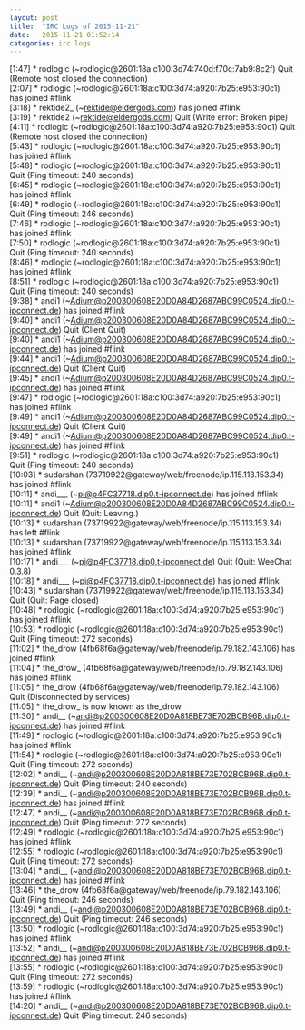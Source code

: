 ```yaml
---
layout: post
title:  "IRC Logs of 2015-11-21"
date:   2015-11-21 01:52:14
categories: irc logs
---
```

<span class="irc-date">[1:47]</span> <span class="irc-navy">* rodlogic (~rodlogic@2601:18a:c100:3d74:740d:f70c:7ab9:8c2f) Quit (Remote host closed the connection)</span><br />
<span class="irc-date">[2:07]</span> <span class="irc-green">* rodlogic (~rodlogic@2601:18a:c100:3d74:a920:7b25:e953:90c1) has joined #flink</span><br />
<span class="irc-date">[3:18]</span> <span class="irc-green">* rektide2_ (~rektide@eldergods.com) has joined #flink</span><br />
<span class="irc-date">[3:19]</span> <span class="irc-navy">* rektide2 (~rektide@eldergods.com) Quit (Write error: Broken pipe)</span><br />
<span class="irc-date">[4:11]</span> <span class="irc-navy">* rodlogic (~rodlogic@2601:18a:c100:3d74:a920:7b25:e953:90c1) Quit (Remote host closed the connection)</span><br />
<span class="irc-date">[5:43]</span> <span class="irc-green">* rodlogic (~rodlogic@2601:18a:c100:3d74:a920:7b25:e953:90c1) has joined #flink</span><br />
<span class="irc-date">[5:48]</span> <span class="irc-navy">* rodlogic (~rodlogic@2601:18a:c100:3d74:a920:7b25:e953:90c1) Quit (Ping timeout: 240 seconds)</span><br />
<span class="irc-date">[6:45]</span> <span class="irc-green">* rodlogic (~rodlogic@2601:18a:c100:3d74:a920:7b25:e953:90c1) has joined #flink</span><br />
<span class="irc-date">[6:49]</span> <span class="irc-navy">* rodlogic (~rodlogic@2601:18a:c100:3d74:a920:7b25:e953:90c1) Quit (Ping timeout: 246 seconds)</span><br />
<span class="irc-date">[7:46]</span> <span class="irc-green">* rodlogic (~rodlogic@2601:18a:c100:3d74:a920:7b25:e953:90c1) has joined #flink</span><br />
<span class="irc-date">[7:50]</span> <span class="irc-navy">* rodlogic (~rodlogic@2601:18a:c100:3d74:a920:7b25:e953:90c1) Quit (Ping timeout: 240 seconds)</span><br />
<span class="irc-date">[8:46]</span> <span class="irc-green">* rodlogic (~rodlogic@2601:18a:c100:3d74:a920:7b25:e953:90c1) has joined #flink</span><br />
<span class="irc-date">[8:51]</span> <span class="irc-navy">* rodlogic (~rodlogic@2601:18a:c100:3d74:a920:7b25:e953:90c1) Quit (Ping timeout: 240 seconds)</span><br />
<span class="irc-date">[9:38]</span> <span class="irc-green">* andi1 (~Adium@p200300608E20D0A84D2687ABC99C0524.dip0.t-ipconnect.de) has joined #flink</span><br />
<span class="irc-date">[9:40]</span> <span class="irc-navy">* andi1 (~Adium@p200300608E20D0A84D2687ABC99C0524.dip0.t-ipconnect.de) Quit (Client Quit)</span><br />
<span class="irc-date">[9:40]</span> <span class="irc-green">* andi1 (~Adium@p200300608E20D0A84D2687ABC99C0524.dip0.t-ipconnect.de) has joined #flink</span><br />
<span class="irc-date">[9:44]</span> <span class="irc-navy">* andi1 (~Adium@p200300608E20D0A84D2687ABC99C0524.dip0.t-ipconnect.de) Quit (Client Quit)</span><br />
<span class="irc-date">[9:45]</span> <span class="irc-green">* andi1 (~Adium@p200300608E20D0A84D2687ABC99C0524.dip0.t-ipconnect.de) has joined #flink</span><br />
<span class="irc-date">[9:47]</span> <span class="irc-green">* rodlogic (~rodlogic@2601:18a:c100:3d74:a920:7b25:e953:90c1) has joined #flink</span><br />
<span class="irc-date">[9:49]</span> <span class="irc-navy">* andi1 (~Adium@p200300608E20D0A84D2687ABC99C0524.dip0.t-ipconnect.de) Quit (Client Quit)</span><br />
<span class="irc-date">[9:49]</span> <span class="irc-green">* andi1 (~Adium@p200300608E20D0A84D2687ABC99C0524.dip0.t-ipconnect.de) has joined #flink</span><br />
<span class="irc-date">[9:51]</span> <span class="irc-navy">* rodlogic (~rodlogic@2601:18a:c100:3d74:a920:7b25:e953:90c1) Quit (Ping timeout: 240 seconds)</span><br />
<span class="irc-date">[10:03]</span> <span class="irc-green">* sudarshan (73719922@gateway/web/freenode/ip.115.113.153.34) has joined #flink</span><br />
<span class="irc-date">[10:11]</span> <span class="irc-green">* andi___ (~pi@p4FC37718.dip0.t-ipconnect.de) has joined #flink</span><br />
<span class="irc-date">[10:11]</span> <span class="irc-navy">* andi1 (~Adium@p200300608E20D0A84D2687ABC99C0524.dip0.t-ipconnect.de) Quit (Quit: Leaving.)</span><br />
<span class="irc-date">[10:13]</span> <span class="irc-green">* sudarshan (73719922@gateway/web/freenode/ip.115.113.153.34) has left #flink</span><br />
<span class="irc-date">[10:13]</span> <span class="irc-green">* sudarshan (73719922@gateway/web/freenode/ip.115.113.153.34) has joined #flink</span><br />
<span class="irc-date">[10:17]</span> <span class="irc-navy">* andi___ (~pi@p4FC37718.dip0.t-ipconnect.de) Quit (Quit: WeeChat 0.3.8)</span><br />
<span class="irc-date">[10:18]</span> <span class="irc-green">* andi___ (~pi@p4FC37718.dip0.t-ipconnect.de) has joined #flink</span><br />
<span class="irc-date">[10:43]</span> <span class="irc-navy">* sudarshan (73719922@gateway/web/freenode/ip.115.113.153.34) Quit (Quit: Page closed)</span><br />
<span class="irc-date">[10:48]</span> <span class="irc-green">* rodlogic (~rodlogic@2601:18a:c100:3d74:a920:7b25:e953:90c1) has joined #flink</span><br />
<span class="irc-date">[10:53]</span> <span class="irc-navy">* rodlogic (~rodlogic@2601:18a:c100:3d74:a920:7b25:e953:90c1) Quit (Ping timeout: 272 seconds)</span><br />
<span class="irc-date">[11:02]</span> <span class="irc-green">* the_drow (4fb68f6a@gateway/web/freenode/ip.79.182.143.106) has joined #flink</span><br />
<span class="irc-date">[11:04]</span> <span class="irc-green">* the_drow_ (4fb68f6a@gateway/web/freenode/ip.79.182.143.106) has joined #flink</span><br />
<span class="irc-date">[11:05]</span> <span class="irc-navy">* the_drow (4fb68f6a@gateway/web/freenode/ip.79.182.143.106) Quit (Disconnected by services)</span><br />
<span class="irc-date">[11:05]</span> <span class="irc-green">* the_drow_ is now known as the_drow</span><br />
<span class="irc-date">[11:30]</span> <span class="irc-green">* andi__ (~andi@p200300608E20D0A818BE73E702BCB96B.dip0.t-ipconnect.de) has joined #flink</span><br />
<span class="irc-date">[11:49]</span> <span class="irc-green">* rodlogic (~rodlogic@2601:18a:c100:3d74:a920:7b25:e953:90c1) has joined #flink</span><br />
<span class="irc-date">[11:54]</span> <span class="irc-navy">* rodlogic (~rodlogic@2601:18a:c100:3d74:a920:7b25:e953:90c1) Quit (Ping timeout: 272 seconds)</span><br />
<span class="irc-date">[12:02]</span> <span class="irc-navy">* andi__ (~andi@p200300608E20D0A818BE73E702BCB96B.dip0.t-ipconnect.de) Quit (Ping timeout: 240 seconds)</span><br />
<span class="irc-date">[12:39]</span> <span class="irc-green">* andi__ (~andi@p200300608E20D0A818BE73E702BCB96B.dip0.t-ipconnect.de) has joined #flink</span><br />
<span class="irc-date">[12:47]</span> <span class="irc-navy">* andi__ (~andi@p200300608E20D0A818BE73E702BCB96B.dip0.t-ipconnect.de) Quit (Ping timeout: 272 seconds)</span><br />
<span class="irc-date">[12:49]</span> <span class="irc-green">* rodlogic (~rodlogic@2601:18a:c100:3d74:a920:7b25:e953:90c1) has joined #flink</span><br />
<span class="irc-date">[12:55]</span> <span class="irc-navy">* rodlogic (~rodlogic@2601:18a:c100:3d74:a920:7b25:e953:90c1) Quit (Ping timeout: 272 seconds)</span><br />
<span class="irc-date">[13:04]</span> <span class="irc-green">* andi__ (~andi@p200300608E20D0A818BE73E702BCB96B.dip0.t-ipconnect.de) has joined #flink</span><br />
<span class="irc-date">[13:46]</span> <span class="irc-navy">* the_drow (4fb68f6a@gateway/web/freenode/ip.79.182.143.106) Quit (Ping timeout: 246 seconds)</span><br />
<span class="irc-date">[13:49]</span> <span class="irc-navy">* andi__ (~andi@p200300608E20D0A818BE73E702BCB96B.dip0.t-ipconnect.de) Quit (Ping timeout: 246 seconds)</span><br />
<span class="irc-date">[13:50]</span> <span class="irc-green">* rodlogic (~rodlogic@2601:18a:c100:3d74:a920:7b25:e953:90c1) has joined #flink</span><br />
<span class="irc-date">[13:52]</span> <span class="irc-green">* andi__ (~andi@p200300608E20D0A818BE73E702BCB96B.dip0.t-ipconnect.de) has joined #flink</span><br />
<span class="irc-date">[13:55]</span> <span class="irc-navy">* rodlogic (~rodlogic@2601:18a:c100:3d74:a920:7b25:e953:90c1) Quit (Ping timeout: 272 seconds)</span><br />
<span class="irc-date">[13:59]</span> <span class="irc-green">* rodlogic (~rodlogic@2601:18a:c100:3d74:a920:7b25:e953:90c1) has joined #flink</span><br />
<span class="irc-date">[14:20]</span> <span class="irc-navy">* andi__ (~andi@p200300608E20D0A818BE73E702BCB96B.dip0.t-ipconnect.de) Quit (Ping timeout: 246 seconds)</span><br />
